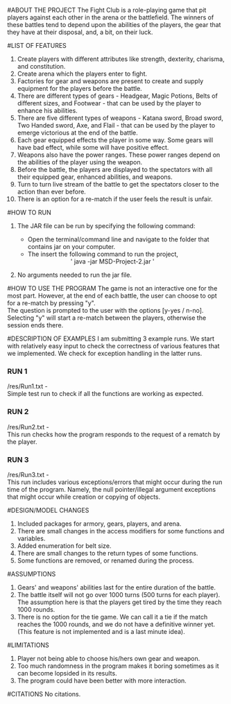 #ABOUT THE PROJECT
The Fight Club is a role-playing game that pit players against each other in the arena or the 
battlefield. The winners of these battles tend to depend upon the abilities of the players, 
the gear that they have at their disposal, and, a bit, on their luck.

#LIST OF FEATURES
1. Create players with different attributes like strength, dexterity, charisma, and constitution.
2. Create arena which the players enter to fight.
3. Factories for gear and weapons are present to create and supply equipment for the players before
the battle.
4. There are different types of gears - Headgear, Magic Potions, Belts of different sizes, and 
Footwear - that can be used by the player to enhance his abilities.
5. There are five different types of weapons - Katana sword, Broad sword, Two Handed sword, Axe, and
Flail - that can be used by the player to emerge victorious at the end of the battle.
6. Each gear equipped effects the player in some way. Some gears will have bad effect, while some 
will have positive effect.
7. Weapons also have the power ranges. These power ranges depend on the abilities of the player 
using the weapon.
8. Before the battle, the players are displayed to the spectators with all their equipped gear, 
enhanced abilities, and weapons.
9. Turn to turn live stream of the battle to get the spectators closer to the action than ever before.
10. There is an option for a re-match if the user feels the result is unfair.

#HOW TO RUN
1. The JAR file can be run by specifying the following command:
    * Open the terminal/command line and navigate to the folder that contains jar on your computer.
    * The insert the following command to run the project,  
      &nbsp;&nbsp;&nbsp;&nbsp;&nbsp;&nbsp;&nbsp;&nbsp;&nbsp;&nbsp;&nbsp;&nbsp;&nbsp;&nbsp;&nbsp;
   &nbsp;&nbsp;&nbsp;&nbsp;&nbsp;&nbsp;&nbsp;&nbsp;&nbsp;' java -jar MSD-Project-2.jar '

2. No arguments needed to run the jar file.

#HOW TO USE THE PROGRAM
The game is not an interactive one for the most part. However, at the end of each battle, the user 
can choose to opt for a re-match by pressing "y".  
The question is prompted to the user with the options [y-yes / n-no]. Selecting "y" will start a 
re-match between the players, otherwise the session ends there.

#DESCRIPTION OF EXAMPLES
I am submitting 3 example runs. We start with relatively easy input to check the correctness of 
various features that we implemented. We check for exception handling in the latter runs.
### RUN 1
/res/Run1.txt -  
Simple test run to check if all the functions are working as expected.
### RUN 2
/res/Run2.txt -  
This run checks how the program responds to the request of a rematch by the player.
### RUN 3
/res/Run3.txt -  
This run includes various exceptions/errors that might occur during the run time of 
the program. Namely, the null pointer/illegal argument exceptions that might occur while creation or 
copying of objects.

#DESIGN/MODEL CHANGES
1. Included packages for armory, gears, players, and arena.
2. There are small changes in the access modifiers for some functions and variables.
3. Added enumeration for belt size. 
4. There are small changes to the return types of some functions.
5. Some functions are removed, or renamed during the process.

#ASSUMPTIONS
1. Gears' and weapons' abilities last for the entire duration of the battle.
2. The battle itself will not go over 1000 turns (500 turns for each player). The assumption here is
that the players get tired by the time they reach 1000 rounds.
3. There is no option for the tie game. We can call it a tie if the match reaches the 1000 rounds, 
and we do not have a definitive winner yet. (This feature is not implemented and is a last minute 
idea).

#LIMITATIONS
1. Player not being able to choose his/hers own gear and weapon.
2. Too much randomness in the program makes it boring sometimes as it can become lopsided in its results.
3. The program could have been better with more interaction.

#CITATIONS
No citations.
